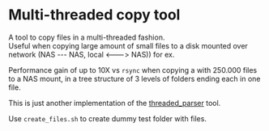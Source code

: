 # Multi-threaded copy tool

A tool to copy files in a multi-threaded fashion.  
Useful when copying large amount of small files to a disk mounted over network (NAS --- NAS, local <---> NAS)) for ex.  

Performance gain of up to 10X vs `rsync` when copying a with 250.000 files to a NAS mount, in a tree structure of 3 levels of folders ending each in one file.

This is just another implementation of the [threaded_parser](https://github.com/magorbalassy/threaded_parser) tool.

Use `create_files.sh` to create dummy test folder with files.